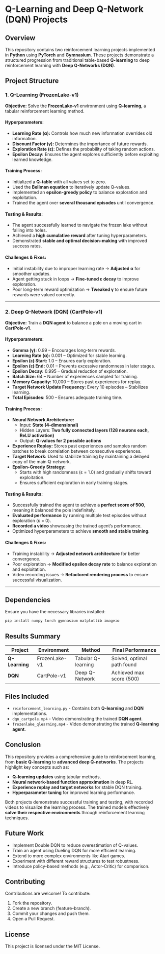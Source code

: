 # Q-Learning and Deep Q-Network (DQN) Projects

## Overview
This repository contains two reinforcement learning projects implemented in **Python** using **PyTorch** and **Gymnasium**. These projects demonstrate a structured progression from traditional table-based **Q-learning** to deep reinforcement learning with **Deep Q-Networks (DQN)**.

## Project Structure
### 1. Q-Learning (FrozenLake-v1)
**Objective:** Solve the **FrozenLake-v1** environment using **Q-learning**, a tabular reinforcement learning method.

#### Hyperparameters:
- **Learning Rate (α):** Controls how much new information overrides old information.
- **Discount Factor (γ):** Determines the importance of future rewards.
- **Exploration Rate (ε):** Defines the probability of taking random actions.
- **Epsilon Decay:** Ensures the agent explores sufficiently before exploiting learned knowledge.

#### Training Process:
- Initialized a **Q-table** with all values set to zero.
- Used the **Bellman equation** to iteratively update Q-values.
- Implemented an **epsilon-greedy policy** to balance exploration and exploitation.
- Trained the agent over **several thousand episodes** until convergence.

#### Testing & Results:
- The agent successfully learned to navigate the frozen lake without falling into holes.
- Achieved a **high cumulative reward** after tuning hyperparameters.
- Demonstrated **stable and optimal decision-making** with improved success rates.

#### Challenges & Fixes:
- Initial instability due to improper learning rate → **Adjusted α** for smoother updates.
- Agent getting stuck in loops → **Fine-tuned ε decay** to improve exploration.
- Poor long-term reward optimization → **Tweaked γ** to ensure future rewards were valued correctly.

---

### 2. Deep Q-Network (DQN) (CartPole-v1)
**Objective:** Train a **DQN agent** to balance a pole on a moving cart in **CartPole-v1**.

#### Hyperparameters:
- **Gamma (γ):** 0.99 – Encourages long-term rewards.
- **Learning Rate (α):** 0.001 – Optimized for stable learning.
- **Epsilon (ε) Start:** 1.0 – Ensures early exploration.
- **Epsilon (ε) End:** 0.01 – Prevents excessive randomness in later stages.
- **Epsilon Decay:** 0.995 – Gradual reduction of exploration.
- **Batch Size:** 64 – Number of experiences sampled for training.
- **Memory Capacity:** 10,000 – Stores past experiences for replay.
- **Target Network Update Frequency:** Every 10 episodes – Stabilizes learning.
- **Total Episodes:** 500 – Ensures adequate training time.

#### Training Process:
- **Neural Network Architecture:**
  - Input: **State (4-dimensional)**
  - Hidden Layers: **Two fully connected layers (128 neurons each, ReLU activation)**
  - Output: **Q-values for 2 possible actions**
- **Experience Replay:** Stores past experiences and samples random batches to break correlation between consecutive experiences.
- **Target Network:** Used to stabilize training by maintaining a delayed copy of the main Q-network.
- **Epsilon-Greedy Strategy:**
  - Starts with high randomness (ε = 1.0) and gradually shifts toward exploitation.
  - Ensures sufficient exploration in early training stages.

#### Testing & Results:
- Successfully trained the agent to achieve a **perfect score of 500**, meaning it balanced the pole indefinitely.
- **Evaluated performance** by running multiple test episodes without exploration (ε = 0).
- **Recorded a video** showcasing the trained agent’s performance.
- Optimized hyperparameters to achieve **smooth and stable training**.

#### Challenges & Fixes:
- Training instability → **Adjusted network architecture** for better convergence.
- Poor exploration → **Modified epsilon decay rate** to balance exploration and exploitation.
- Video recording issues → **Refactored rendering process** to ensure successful visualization.

---

## Dependencies
Ensure you have the necessary libraries installed:
```bash
pip install numpy torch gymnasium matplotlib imageio
```

## Results Summary
| Project | Environment | Method | Final Performance |
|---------|------------|--------|-------------------|
| **Q-Learning** | FrozenLake-v1 | Tabular Q-learning | Solved, optimal path found |
| **DQN** | CartPole-v1 | Deep Q-Network | Achieved max score (500) |

## Files Included
- `reinforcement_learning.py` - Contains both **Q-learning** and **DQN** implementations.
- `dqn_cartpole.mp4` - Video demonstrating the trained **DQN agent**.
- `frozenlake_qlearning.mp4` - Video demonstrating the trained **Q-learning agent**.

## Conclusion
This repository provides a comprehensive guide to reinforcement learning, from **basic Q-learning** to **advanced deep Q-networks**. The projects highlight key concepts such as:
- **Q-learning updates** using tabular methods.
- **Neural network-based function approximation** in deep RL.
- **Experience replay and target networks** for stable DQN training.
- **Hyperparameter tuning** for improved learning performance.

Both projects demonstrate successful training and testing, with recorded videos to visualize the learning process. The trained models effectively **solve their respective environments** through reinforcement learning techniques.

## Future Work
* Implement Double DQN to reduce overestimation of Q-values.
* Train an agent using Dueling DQN for more efficient learning.
* Extend to more complex environments like Atari games.
* Experiment with different reward structures to test robustness.
* Introduce policy-based methods (e.g., Actor-Critic) for comparison.

## Contributing
Contributions are welcome! To contribute:
1. Fork the repository.
2. Create a new branch (feature-branch).
3. Commit your changes and push them.
4. Open a Pull Request.

## License
This project is licensed under the MIT License.
